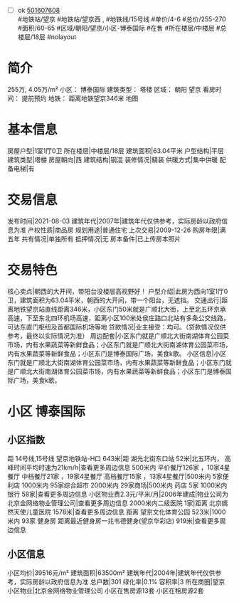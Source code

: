 - [ ] ok [501607608](https://bj.5i5j.com/ershoufang/501607608.html)  
 #地铁站/望京 #地铁站/望京西 ,  #地铁线/15号线
#单价/4-6 #总价/255-270 #面积/60-65   #区域/朝阳/望京/小区-博泰国际 #在售 #所在楼层/中楼层 #总楼层/18层 #nolayout 
# 简介 
 255万,  4.05万/m² 
小区： 博泰国际
建筑类型： 塔楼
区域： 朝阳 望京
看房时间： 提前预约
地铁： 距离地铁望京346米 地图
# 基本信息 
 房屋户型|1室1厅0卫
所在楼层|中楼层/18层
建筑面积|63.04平米
户型结构|平层
建筑类型|塔楼
房屋朝向|西
建筑结构|钢混
装修情况|精装
供暖方式|集中供暖
配备电梯|有
# 交易信息 
 发布时间|2021-08-03
建筑年代|2007年|建筑年代仅供参考，实际房龄以政府信息为准
产权性质|商品房
规划用途|普通住宅
上次交易|2009-12-26
购房年限|满五年
共有情况|单独所有
抵押情况|无
房本备件|已上传房本照片
# 交易特色 
 核心卖点|朝西的大开间，带阳台没楼层高视野好！
户型介绍|此房为西向1室1厅0卫，建筑面积为63.04平米，朝西的大开间，带一个阳台，无遮挡。
交通出行|距离地铁望京站直线距离346米，小区东门50米就是广顺北大街，上至北五环京承高速，下至东北四环机场高速，距离小区100米处侯庄路口北站有多条公交线路，可达东直门枢纽及首都国际机场等地
贷款情况|业主接受：均可。（贷款情况仅供参考，最终以实际情况为准）
周边配套|小区东门就是广顺北大街南湖体育公园菜市场，内有水果蔬菜等新鲜食品；小区东门就是广顺北大街南湖体育公园菜市场，内有水果蔬菜等新鲜食品；小区东门是博泰国际广场，美食k歌。
小区信息|小区东门就是广顺北大街南湖体育公园菜市场，内有水果蔬菜等新鲜食品；小区东门就是广顺北大街南湖体育公园菜市场，内有水果蔬菜等新鲜食品；小区东门是博泰国际广场，美食k歌。
# 小区 博泰国际
## 小区指数 
 距 14号线,15号线 望京地铁站-H口 643米|距 湖光北街东口站 52米|北五环内， 高峰时间平均时速为21km/h|查看更多周边信息
500米内 平价餐厅126家 ，10家4星餐厅
中档餐厅21家 ，19家4星餐厅
高档餐厅15家 ，13家4星餐厅|500米内 5家便利店
1000米内 95家综合超市
2000米内 29家商场|500米内 药店 5家
1000米内 银行 58家|查看更多周边信息
小区物业费2.3元/平米/月|2006年建成|物业公司为北京金网络物业管理公司|查看更多周边信息
2000米内二级医院 1家|距离 北京嫣然天使儿童医院  1578米|查看更多周边信息
距离 望京文化体育公园 523米|1000米内 93家 健身房
距离最近健身房一兆韦德健身(望京华彩店) 919米|查看更多周边信息
## 小区信息 
 小区均价|39516元/m²
建筑面积|63500m²
建筑年代|2004年|建筑年代仅供参考，实际房龄以政府信息为准
总户数|301
绿化率|0.1%
容积率|3
所在商圈|望京
小区物业|北京金网络物业管理公司
小区在售房源13套
小区在租房源2套
